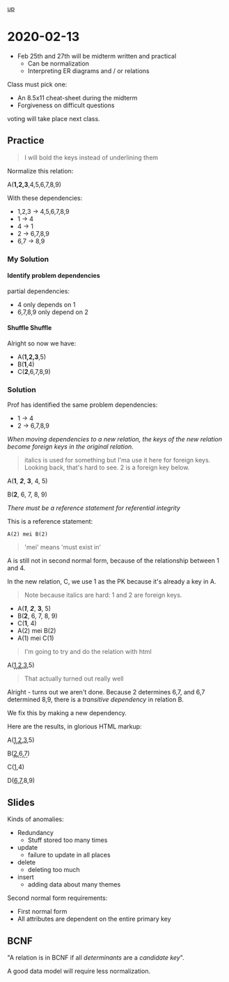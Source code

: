 [up](./index.md)

# 2020-02-13

- Feb 25th and 27th will be midterm written and practical
	- Can be normalization
	- Interpreting ER diagrams and / or relations

Class must pick one:

- An 8.5x11 cheat-sheet during the midterm
- Forgiveness on difficult questions

voting will take place next class.

## Practice

> I will bold the keys instead of underlining them

Normalize this relation:

A(**1,2,3**,4,5,6,7,8,9)

With these dependencies:

- 1,2,3 &rarr; 4,5,6,7,8,9
- 1 &rarr; 4
- 4 &rarr; 1
- 2 &rarr; 6,7,8,9
- 6,7 &rarr; 8,9

### My Solution

#### Identify problem dependencies

partial dependencies:

- 4 only depends on 1
- 6,7,8,9 only depend on 2

#### Shuffle Shuffle

Alright so now we have:

- A(**1,2,3**,5)
- B(**1**,4)
- C(**2**,6,7,8,9)

### Solution

Prof has identified the same problem dependencies:

- 1 &rarr; 4
- 2 &rarr; 6,7,8,9

*When moving dependencies to a new relation, the keys of the new relation become foreign keys in the original relation.*

> italics is used for something but I'ma use it here for foreign keys. Looking back, that's hard to see. 2 is a foreign key below.

A(**1**, ***2***, **3**, 4, 5)

B(**2**, 6, 7, 8, 9)

*There must be a reference statement for referential integrity*

This is a reference statement:

```
A(2) mei B(2)
```

> 'mei' means 'must exist in'

A is still not in second normal form, because of the relationship between 1 and 4.

In the new relation, C, we use 1 as the PK because it's already a key in A.

> Note because italics are hard: 1 and 2 are foreign keys.

- A(***1***, ***2***, **3**, 5)
- B(**2**, 6, 7, 8, 9)
- C(**1**, 4)
- A(2) mei B(2)
- A(1) mei C(1)

> I'm going to try and do the relation with html

A(<span style='text-decoration:underline'><span style='border-bottom:1px dashed'>1,2</span>,3</span>,5)

> That actually turned out really well

Alright - turns out we aren't done. Because 2 determines 6,7, and 6,7 determined 8,9, there is a *transitive dependency* in relation B.

We fix this by making a new dependency.

Here are the results, in glorious HTML markup:

A(<span style='text-decoration:underline'><span style='border-bottom:1px dashed'>1,2</span>,3</span>,5)

B(<span style='border-bottom:1px dashed'><span style='text-decoration:underline'>2</span>,6,7</span>)

C(<span style='text-decoration:underline'>1</span>,4)

D(<span style='text-decoration:underline'>6,7</span>,8,9)

## Slides

Kinds of anomalies:

- Redundancy
	- Stuff stored too many times
- update
	- failure to update in all places
- delete
	- deleting too much
- insert
	- adding data about many themes

Second normal form requirements:

- First normal form
- All attributes are dependent on the entire primary key

## BCNF

"A relation is in BCNF if all *determinants* are a *candidate key*".

A good data model will require less normalization.
